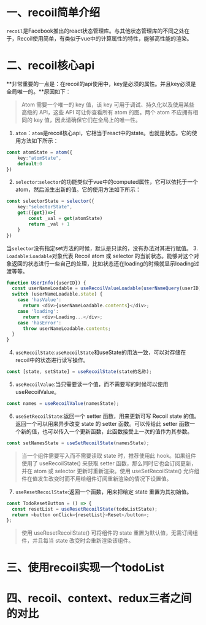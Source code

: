 # 一、recoil简单介绍

`recoil`是Facebook推出的react状态管理库。与其他状态管理库的不同之处在于，Recoil使用简单，有类似于vue中的计算属性的特性，能够高性能的渲染。

# 二、recoil核心api
**非常重要的一点是：在recoil的api使用中，key是必须的属性。并且key必须是全局唯一的。**原因如下：
>Atom 需要一个唯一的 key 值，该 key 可用于调试、持久化以及使用某些高级的 API，这些 API 可让你查看所有 atom 的图。两个 atom 不应拥有相同的 key 值，因此请确保它们在全局上的唯一性。

1. `atom`：`atom`是recoil核心api，它相当于react中的state。也就是状态。它的使用方法如下所示：
```ts
const atomState = atom({
    key:"atomState",
    default:0
})
```
2. `selector`:`selector`的功能类似于vue中的computed属性，它可以依托于一个atom，然后派生出新的值。它的使用方法如下所示：
```ts
const selectorState = selector({
    key:"selectorState",
    get:({get})=>{
        const _val = get(atomState)
        return _val + 1
    }
})
```
当`selector`没有指定set方法的时候，默认是只读的，没有办法对其进行赋值。
3. `Loadable`:`Loadable`对象代表 Recoil atom 或 selector 的当前状态。能够对这个对象返回的状态进行一些自己的处理，比如状态还在loading的时候就显示loading过渡等等。
```ts
function UserInfo({userID}) {
  const userNameLoadable = useRecoilValueLoadable(userNameQuery(userID));setState
  switch (userNameLoadable.state) {
    case 'hasValue':
      return <div>{userNameLoadable.contents}</div>;
    case 'loading':
      return <div>Loading...</div>;
    case 'hasError':
      throw userNameLoadable.contents;
  }
}
```

4. `useRecoilState`:`useRecoilState`和useState的用法一致，可以对存储在recoil中的状态进行读写操作。
```ts
const [state, setState] = useRecoilState(state的名称);
```

5. `useRecoilValue`:当只需要读一个值，而不需要写的时候可以使用useRecoilValue。
```ts
const names = useRecoilValue(namesState);
```

6. `useSetRecoilState`:返回一个 setter 函数，用来更新可写 Recoil state 的值。返回一个可以用来异步改变 state 的 setter 函数。可以传给此 setter 函数一个新的值，也可以传入一个更新函数，此函数接受上一次的值作为其参数。
```ts
const setNamesState = useSetRecoilState(namesState);
```
> 当一个组件需要写入而不需要读取 state 时，推荐使用此 hook。如果组件使用了 useRecoilState() 来获取 setter 函数，那么同时它也会订阅更新，并在 atom 或 selector 更新时重新渲染。使用 useSetRecoilState() 允许组件在值发生改变时而不用给组件订阅重新渲染的情况下设置值。

7. `useResetRecoilState`:返回一个函数，用来把给定 state 重置为其初始值。
```ts
const TodoResetButton = () => {
  const resetList = useResetRecoilState(todoListState);
  return <button onClick={resetList}>Reset</button>;
};
```

> 使用 useResetRecoilState() 可将组件的 state 重置为默认值，无需订阅组件，并且每当 state 改变时会重新渲染该组件。
# 三、使用recoil实现一个todoList

# 四、recoil、context、redux三者之间的对比